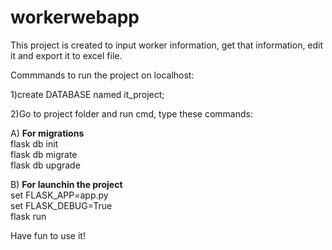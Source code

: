 # workerwebapp

This project is created to input worker information, get that information, edit it and export it to excel file.

Commmands to run the project on localhost:

1)create DATABASE named it_project;

2)Go to project folder and run cmd, type these commands:<br>

A) **For migrations**<br>
flask db init<br>
flask db migrate<br>
flask db upgrade<br>

B) **For launchin the project<br>**
set FLASK_APP=app.py<br>
set FLASK_DEBUG=True<br>
flask run

Have fun to use it!

